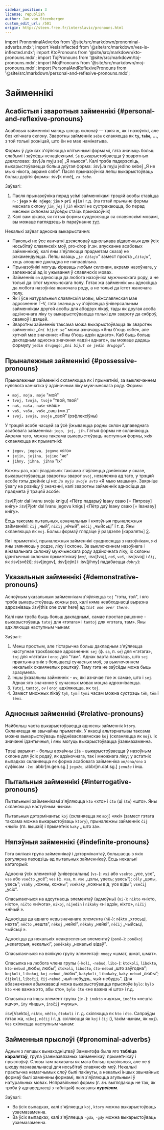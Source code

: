 ```yaml
---
sidebar_position: 3
license: republish
author: Jan van Steenbergen
custom_edit_url: /501
origin: http://steen.free.fr/interslavic/pronouns.html
---
```


import PronominalAdverbs from '@site/src/markdown/pronominal-adverbs.mdx';
import VesIsInflected from '@site/src/markdown/ves-is-inflected.mdx';
import KtoPronouns from '@site/src/markdown/kto-pronouns.mdx';
import TojPronouns from '@site/src/markdown/toj-pronouns.mdx';
import MojPronouns from '@site/src/markdown/moj-pronouns.mdx';
import PersonalAndReflexivePronouns from '@site/src/markdown/personal-and-reflexive-pronouns.mdx';

# Займеннікі

## Асабістыя і зваротныя займеннікі \{#personal-and-reflexive-pronouns}

Асабовыя займеннікі маюць шэсць склонаў — такія ж, як і назоўнікі, але без клічнага склону. Зваротны займеннік `sebe` скланяецца як **`ty`, `tebe`,  ...**, з той толькі розніцай, што ён не мае намінатыва.

Формы ў дужках з'яўляюцца клітычнымі формамі, гэта значыць больш слабымі і заўсёды ненаціскнымі. `Se` выкарыстоўваецца ў зваротных дзеясловах: :isv[Ja myju se] „Я мыюся”. Калі трэба падкрэсліць, выкарыстоўваецца больш доўгая форма: :isv[Ja myju jedino sebe] „Я не мыю нікога, акрамя сябе”. Пасля прыназоўніка лепш выкарыстоўваць больш доўгія формы: :isv[k mně], _`za tebe`_.

<PersonalAndReflexivePronouns />

Заўвагі:

1. Пасля прыназоўніка перад усімі займеннікамі трэцяй асобы ставіцца `n-`: **`jego` > `do njego`**; **`jim` > `pri njim`** і г.д. (па гэтай прычыне формы меснага склону _`jim`_, _`jej`_ і _`jih`_ ніколі не сустракаюцца, бо перад месным склонам заўсёды стаіць прыназоўнік)
2. Калі вам цікава, як гэтыя формы суадносяцца са славянскімі мовамі, вы можаце паглядзець іх параўнанне [тут][1].

Некалькі заўваг адносна выкарыстання:

- Паколькі не ўсе канчаткі дзеясловаў аднолькава відавочныя для ўсіх носьбітаў славянскіх моў, pro-drop (г.зн. апусканне асабовых займеннікаў, калі яны з'яўляюцца прадметам сказа) не рэкамендуецца. Лепш казаць _„`ja čitaju`”_ замест проста _„`čitaju`”_, хоць апошняе дакладна не няправільна.
- Прыназоўнікі могуць кіраваць любым склонам, акрамя назоўнага, у залежнасці ад іх ужывання ў славянскіх мовах.
- Займеннік `on` адносіцца да любога назоўніка мужчынскага роду, а не толькі да істот мужчынскага полу. Гэтак жа займеннік `ona` адносіцца да любога назоўніка жаночага роду, а не толькі да істот жаночага полу.
- Як і ўсе натуральныя славянскія мовы, міжславянская мае адрозненне T-V, гэта значыць `vy` з'яўляецца ўніверсальным займеннікам другой асобы для абодвух лікаў, тады як другая асоба адзіночнага ліку `ty` выкарыстоўваецца толькі для звароту да сяброў, сваякоў і дзяцей.
- Зваротны займеннік таксама можа выкарыстоўвацца як зваротны займеннік: _„`Oni bijut se`”_ можа азначаць «Яны б'юць сябе», але хутчэй мае значэнне: «Яны б'юць адзін аднаго». Каб быць больш дакладным адносна значэння «адзін аднаго», вы можаце дадаць формулу `jedin drugogo`: _„`Oni bijut se jedin drugogo`”_.

## Прыналежныя займеннікі \{#possessive-pronouns}

Прыналежныя займеннікі скланяюцца як і прыметнікі, за выключэннем нулявога канчатка ў адзіночным ліку мужчынскага роду. Формы:

- `moj, moja, moje` "мой"
- `tvoj, tvoja, tvoje` "твой, твой"
- `naš, naša, naše` «наш»
- `vaš, vaša, vaše` „ваш (мн.)”
- `svoj, svoja, svoje` „свой” (рэфлексіўны)

У трэцяй асобе часцей за ўсё ўжываецца родны склон адпаведнага асабовага займенніка: `jego, jej, jih`. Гэтыя формы не скланяюцца. Акрамя таго, можна таксама выкарыстоўваць наступныя формы, якія скланяюцца як прыметнікі:

- `jegov, jegova, jegovo` «яго»
- `jejin, jejina, jejino` "яе"
- `jihny, jihna, jihno` "іх"

Кожны раз, калі ўладальнік таксама з'яўляецца дзейнікам у сказе, выкарыстоўваецца зваротны зварот `svoj`, незалежна ад таго, у трэцяй асобе гэты дзейнік ці не: _`Ja myju svoje avto`_ «Я мыю машыну». Звярніце ўвагу на розніцу ў значэнні, калі зваротны займеннік адносіцца да прадмета ў трэцяй асобе:

:isv[Pjotr dal Ivanu svoju knigu] «Пётр падарыў Івану сваю \[= Пятрову] кнігу»
:isv[Pjotr dal Ivanu jegovu knigu] «Пётр даў Івану сваю \[= Іванаву] кнігу».

Ёсць таксама пытальныя, азначальныя і няпэўныя прыналежныя займеннікі: `čij` „чый”, `ničij` „нічый”, `něčij` „чыйсьці” і г. д. Яны скланяюцца як `moj`. Больш формаў глядзіце ў раздзеле [карэляты] [2].

Як і прыметнікі, прыналежныя займеннікі суадносяцца з назоўнікам, які яны змяняюць у родзе, ліку і склоне. За выключэннем назоўнага і вінавальнага склонаў мужчынскага роду адзіночнага ліку, іх склоны ідэнтычныя склонам прыметнікаў (_`moj`_, :isv[tvoj], _`naš`_, _`vaš`_, :isv[svoj] і _`čij`_, як :isv[svěži]; :isv[jegov], :isv[jejin]  і :isv[jihny] падабаецца _`dobry`_):

<MojPronouns />

## Указальныя займеннікі \{#demonstrative-pronouns}

Асноўным указальным займеннікам з'яўляецца `toj` "гэты, той", і яго трэба выкарыстоўваць кожны раз, калі няма неабходнасці выразна адрозніваць :isv[this one over here] ад _`that one over there`_.

Калі нам трэба быць больш дакладнымі, самае простае рашэнне - выкарыстоўваць `tutoj` для «гэтага» і `tamtoj` для «гэтага, там». Яны адхіляюцца наступным чынам:

<TojPronouns />

Заўвагі:

1. Менш простым, але гістарычна больш дакладным з'яўляецца наступнае трохбаковае адрозненне: `sej` (ф. `sa`, п. `se`) для «гэтага», `toj` для «гэтага» і `onoj` для "там". Аднак варта памятаць, што `sej` практычна знік з большасці сучасных моў, за выключэннем некалькіх скамянелых рэшткаў. Таму гэта не заўсёды можа быць зразумела.
2. Іншы ўказальны займеннік - `ov`, які азначае тое ж самае, што і `sej`. Аднак яго значэнне ў сучасных мовах моцна адрозніваецца.
3. `Tutoj`, `tamtoj`, `ov`  і `onoj` адхіляюцца, як `toj`.
4. Замест множных лікаў `tyh`, `tym`  і `tymi` часам можна сустрэць `těh`, `těm`  і `těmi`.

## Адносныя займеннікі \{#relative-pronouns}

Найбольш часта выкарыстоўваецца адносны займеннік `ktory`. Скланяецца як звычайны прыметнік. У якасці альтэрнатывы таксама можна выкарыстоўваць паўднёваславянскае `koj` (скланяецца як `moj`). Іх значэнні ідэнтычныя, і яны могуць выкарыстоўвацца ўзаемазаменна.

Трэці варыянт - больш архаічны `iže` - выкарыстоўваецца ў назоўным склоне для ўсіх родаў, як адзіночнага, так і множнага ліку; у астатніх выпадках скланяецца як форма асабовага займенніка `on/ona/ono` з суфіксам `-že`: :abbr[m.gen.sg.] `jegože`, :abbr[m.dat.sg.] `jemuže`  і інш.

## Пытальныя займеннікі \{#interrogative-pronouns}

Пытальнымі займеннікамі з'яўляюцца `kto` «хто» і `čto` (ці `što`) «што». Яны скланяюцца наступным чынам:

<KtoPronouns />

Пытальныя дэтэрмінанты: `koj` (скланяецца як `moj`) «які» (замест гэтага таксама можна выкарыстоўваць `ktory`), прыналежны займеннік `čij` «чый» (гл. вышэй) і прыметнік `kaky` „ што за».

## Няпэўныя займеннікі \{#indefinite-pronouns}

Гэта вялікая група займеннікаў і дэтэрмінантаў, большасць з якіх рэгулярна паходзіць ад пытальных займеннікаў. Ёсць некалькі катэгорый:

Адносна ўсіх элементаў (універсальны) (`vs-`): `vsi` або `vsekto` „усе, усе”, `vse` або `vsečto` „усё”; `ves` (ф. `vsa`, п. `vse` „цэлы, увесь; увесь”); `cěly` „цэлы, увесь”; `vsaky` „кожны, кожны”; `vsekaky` „кожны від, усе віды”; `vsečij` „усіх”.

Спасылаючыся на адсутнасць элементаў (адмоўны) (`ni-`): `nikto` «ніхто, ніхто», `ničto` «нічога», `nikoj`, `nijedin`  і `nikaky` «ні адзін, ніхто», `ničij` «нічый ».

Адносіцца да аднаго невызначанага элемента (`ně-`): `někto` „хтосьці, нехта”, `něčto` „нешта”, `někoj` „нейкі”, `někaky` „нейкі”, `něčij` „чыйсьці, чыйсьці ».

Адносіцца да некалькіх неакрэсленых элементаў (`poně–`): `poněkoj` „некаторыя, некалькі”, `poněkaky` „некалькі відаў”.

Спасылаючыся на вялікую групу элементаў: `mnogy` «шмат, шмат, шмат».

Спасылка на любога члена групы (`-koli`, `-nebud`, `libo-`): `ktokoli`, `libokto`, `kto-nebud`  „любы, любы”, `čtokoli`, `libočto`, `čto-nebud`  „што заўгодна”; `kojkoli`, `libokoj`, `koj-nebud`  „любы”, `kakykoli`, `libokaky`, `kaky-nebud`  „любы”; `čijkoli`, `libočij`, `čij-nebud`  „чый-небудзь, чый-небудзь”. Для абазначэння абыякавасці можа выкарыстоўвацца прыслоўе `bylo`: `bylo kto` «не важна хто, абы хто», `bylo čto` «не важна ні што» і г.д.

Спасылка на іншы элемент групы (`in-`): `inokto` «чужы», `inočto` «нешта яшчэ», `iny` «іншы», `inočij` «чужы».

:isv[Vsekto], `nikto`, `něčto`, `čtokoli`  і г. д. схіляюцца як `kto` і `čto`. Сапраўды гэтак жа, `nikoj`, `něčij`  і г. д. схіляюцца як `koj` і `čij` (і, такім чынам, як `moj`). `Ves` схіляецца наступным чынам:

<VesIsInflected />

## Займенныя прыслоўі \{#pronominal-adverbs}

Адным з лепшых вынаходніцтваў Заменгофа была яго **табліца карэлятаў**, група ўзаемазвязаных займеннікаў, прыметнікаў і прыслоўяў. Словы там захаваны як мага больш правільныя, але не ў шкоду пазнавальнасці для носьбітаў славянскіх моў. Некалькі практычна немагчымых слоў былі пакінуты, а некалькі іншых звычайных формаў былі заменены формамі, якія з'яўляюцца агульнымі ў натуральных мовах. Няправільныя формы (г. зн. выглядаюць не так, як трэба ў адпаведнасці з табліцай) паказаны _**курсівам**_.

<PronominalAdverbs />

Заўвагі:

- Ва ўсіх выпадках, калі з'яўляецца `koj`, `ktory` можна выкарыстоўваць узаемазаменна.
- Ва ўсіх выпадках, калі з'яўляецца `-gda`, `-gdy` можна выкарыстоўваць узаемазаменна.

[1]: http://steen.free.fr/interslavic/slavic_pronouns.html

[2]: \#pronominal_adverbs

